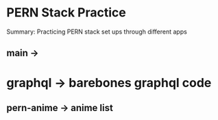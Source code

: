 # PERN Stack Practice

Summary: Practicing PERN stack set ups through different apps

## main ->

# graphql -> barebones graphql code

## pern-anime -> anime list
